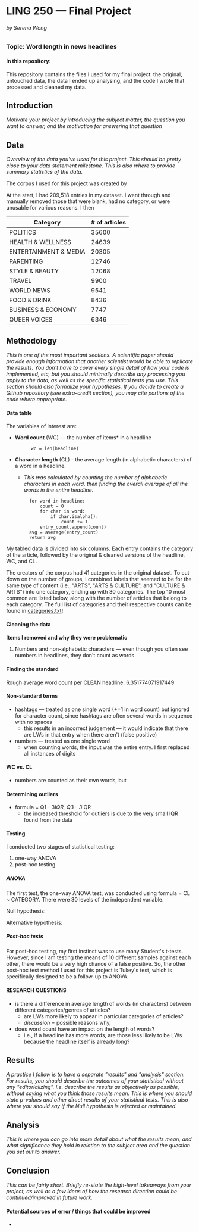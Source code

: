 # LING 250 — Final Project
###### *by Serena Wong*

### Topic: Word length in news headlines

#### In this repository:
This repository contains the files I used for my final project: the original, untouched data, the data I ended up analysing, and the code I wrote that processed and cleaned my data. 

## Introduction
*Motivate your project by introducing the subject matter, the question you want to answer, and the motivation for answering that question*

## Data
*Overview of the data you've used for this project. This should be pretty close to your data statement milestone. This is also where to provide summary statistics of the data.*

The corpus I used for this project was created by 

At the start, I had 209,518 entries in my dataset. I went through and manually removed those that were blank, had no category, or were unusable for various reasons. I then 

|Category|# of articles|
| -------- | ------- |
|POLITICS|35600|
|HEALTH & WELLNESS|24639|
|ENTERTAINMENT & MEDIA|20305|
|PARENTING|12746|
|STYLE & BEAUTY|12068|
|TRAVEL|9900|
|WORLD NEWS|9541|
|FOOD & DRINK|8436|
|BUSINESS & ECONOMY|7747|
|QUEER VOICES|6346|

## Methodology 
*This is one of the most important sections. A scientific paper should provide enough information that another scientist would be able to replicate the results. You don't have to cover every single detail of how your code is implemented, etc, but you should minimally describe any processing you apply to the data, as well as the specific statistical tests you use. This section should also formalize your hypotheses. If you decide to create a Github repository (see extra-credit section), you may cite portions of the code where appropriate.*

#### Data table
The variables of interest are: 
- **Word count** (WC) — the number of items* in a headline 

            wc = len(headline) 
- **Character length** (CL) - the average length (in alphabetic characters) of a word in a headline. 

    - *This was calculated by counting the number of alphabetic characters in each word, then finding the overall average of all the words in the entire headline.*

        
            for word in headline:
                count = 0
                for char in word: 
                    if char.isalpha():
                        count += 1 
                entry_count.append(count)
            avg = average(entry_count)
            return avg

My tabled data is divided into six columns. Each entry contains the category of the article, followed by the original & cleaned versions of the headline, WC, and CL. 

The creators of the corpus had 41 categories in the original dataset. To cut down on the number of groups, I combined labels that seemed to be for the same type of content (i.e., "ARTS", "ARTS & CULTURE", and "CULTURE & ARTS") into one category, ending up with 30 categories. The top 10 most common are listed below, along with the number of articles that belong to each category. The full list of categories and their respective counts can be found in [categories.txt](https://github.com/rena-w/SW-FINAL-PROJECT/blob/main/categories.txt)!

#### **Cleaning the data**

**Items I removed and why they were problematic**
1. Numbers and non-alphabetic characters — even though you often see numbers in headlines, they don't count as words.

#### **Finding the standard**
Rough average word count per CLEAN headline: 6.351774071917449

#### **Non-standard terms**
- hashtags — treated as one single word (+=1 in word count) but ignored for character count, since hashtags are often several words in sequence with no spaces
    - this results in an incorrect judgement — it would indicate that there are LWs in that entry when there aren't (false positive)
- numbers — treated as one single word
    - when counting words, the input was the entire entry. I first replaced all instances of digits

#### **WC vs. CL**
- numbers are counted as their own words, but 

#### **Determining outliers**
- formula = Q1 - 3*IQR, Q3 - 3*IQR 
    - the increased threshold for outliers is due to the very small IQR found from the data

#### **Testing**
I conducted two stages of statistical testing: 
1. one-way ANOVA
2. post-hoc testing


##### ANOVA
The first test, the one-way ANOVA test, was conducted using formula = CL ~ CATEGORY. There were 30 levels of the independent variable. 

Null hypothesis:

Alternative hypothesis:



##### Post-hoc tests
For post-hoc testing, my first instinct was to use many Student's t-tests. However, since I am testing the means of 10 different samples against each other, there would be a very high chance of a false positive. So, the other post-hoc test method I used for this project is Tukey's test, which is specifically designed to be a follow-up to ANOVA. 

#### **RESEARCH QUESTIONS**

- is there a difference in average length of words (in characters) between different categories/genres of articles?
    - are LWs more likely to appear in particular categories of articles? 
    - *discussion* = possible reasons why,
- does word count have an impact on the length of words? 
    - i.e., if a headline has more words, are those less likely to be LWs because the headline itself is already long?


## Results
*A practice I follow is to have a separate "results" and "analysis" section. For results, you should describe the outcomes of your statistical without any "editorializing". I.e. describe the results as objectively as possible, without saying what you think those results mean. This is where you should state p-values and other direct results of your statistical tests. This is also where you should say if the Null hypothesis is rejected or maintained.*

## Analysis
*This is where you can go into more detail about what the results mean, and what significance they hold in relation to the subject area and the question you set out to answer.*

## Conclusion
*This can be fairly short. Briefly re-state the high-level takeaways from your project, as well as a few ideas of how the research direction could be continued/improved in future work.*

#### **Potential sources of error / things that could be improved**
- 